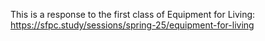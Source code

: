 This is a response to the first class of Equipment for Living: https://sfpc.study/sessions/spring-25/equipment-for-living
